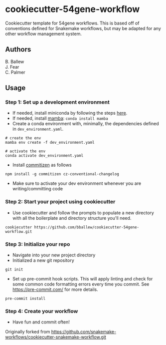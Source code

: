 # cookiecutter-54gene-workflow

Cookiecutter template for 54gene workflows.  This is based off of conventions defined for Snakemake workflows, but may be adapted for any other workflow management system.

## Authors
B. Ballew  
J. Fear  
C. Palmer  

## Usage

### Step 1: Set up a development environment

- If needed, install miniconda by following the steps [here](https://docs.conda.io/en/latest/miniconda.html).
- If needed, install [mamba](https://github.com/mamba-org/mamba): `conda install mamba`
- Create a conda environment with, minimally, the dependencies defined in `dev_environment.yaml`.

```
# create the env
mamba env create -f dev_environment.yaml

# activate the env
conda activate dev_environment.yaml
```

- Install [commitizen](https://github.com/commitizen/cz-cli) as follows

```
npm install -g commitizen cz-conventional-changelog
```

- Make sure to activate your dev environment whenever you are writing/committing code

### Step 2: Start your project using cookiecutter
- Use cookiecutter and follow the prompts to populate a new directory with all the boilerplate and directory structure you'll need.

```
cookiecutter https://github.com/bballew/cookiecutter-54gene-workflow.git
```

### Step 3: Initialize your repo
- Navigate into your new project directory
- Initialized a new git repository

```
git init
```

- Set up pre-commit hook scripts.  This will apply linting and check for some common code formatting errors every time you commit.  See https://pre-commit.com/ for more details.  

```
pre-commit install
```

### Step 4: Create your workflow
- Have fun and commit often!


Originally forked from https://github.com/snakemake-workflows/cookiecutter-snakemake-workflow.git